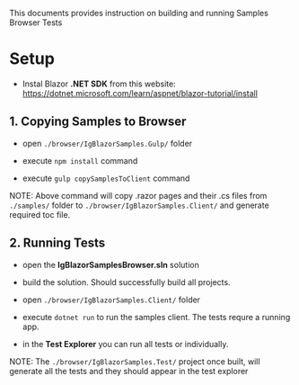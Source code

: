 This documents provides instruction on building and running Samples Browser Tests

# Setup

- Instal Blazor **.NET SDK** from this website:
https://dotnet.microsoft.com/learn/aspnet/blazor-tutorial/install

## 1. Copying Samples to Browser

- open `./browser/IgBlazorSamples.Gulp/` folder

- execute `npm install` command

- execute `gulp copySamplesToClient` command

NOTE: Above command will copy .razor pages and their .cs files from `./samples/` folder to `./browser/IgBlazorSamples.Client/` and generate required toc file.

## 2. Running Tests

- open the **IgBlazorSamplesBrowser.sln** solution

- build the solution. Should successfully build all projects.

- open `./browser/IgBlazorSamples.Client/` folder

- execute `dotnet run` to run the samples client. The tests requre a running app.

- in the **Test Explorer** you can run all tests or individually.

NOTE: The `./browser/IgBlazorSamples.Test/` project once built, will generate all the tests and they should appear in the test explorer
